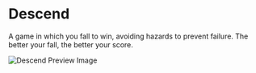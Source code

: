 # Descend
 A game in which you fall to win, avoiding hazards to prevent failure. The better your fall, the better your score.
 
 ![Descend Preview Image](https://user-images.githubusercontent.com/50239452/111804788-4eb12100-88c8-11eb-9a6a-2075b7c91bc5.gif)
